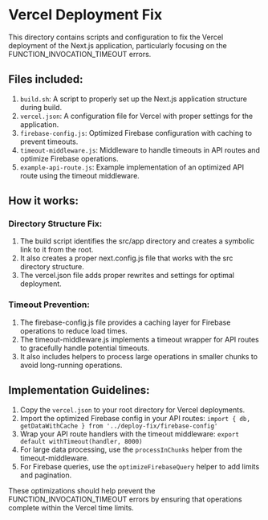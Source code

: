 # Vercel Deployment Fix

This directory contains scripts and configuration to fix the Vercel deployment of the Next.js application, particularly focusing on the FUNCTION_INVOCATION_TIMEOUT errors.

## Files included:

1. `build.sh`: A script to properly set up the Next.js application structure during build.
2. `vercel.json`: A configuration file for Vercel with proper settings for the application.
3. `firebase-config.js`: Optimized Firebase configuration with caching to prevent timeouts.
4. `timeout-middleware.js`: Middleware to handle timeouts in API routes and optimize Firebase operations.
5. `example-api-route.js`: Example implementation of an optimized API route using the timeout middleware.

## How it works:

### Directory Structure Fix:
1. The build script identifies the src/app directory and creates a symbolic link to it from the root.
2. It also creates a proper next.config.js file that works with the src directory structure.
3. The vercel.json file adds proper rewrites and settings for optimal deployment.

### Timeout Prevention:
1. The firebase-config.js file provides a caching layer for Firebase operations to reduce load times.
2. The timeout-middleware.js implements a timeout wrapper for API routes to gracefully handle potential timeouts.
3. It also includes helpers to process large operations in smaller chunks to avoid long-running operations.

## Implementation Guidelines:

1. Copy the `vercel.json` to your root directory for Vercel deployments.
2. Import the optimized Firebase config in your API routes: `import { db, getDataWithCache } from '../deploy-fix/firebase-config'`
3. Wrap your API route handlers with the timeout middleware: `export default withTimeout(handler, 8000)`
4. For large data processing, use the `processInChunks` helper from the timeout-middleware.
5. For Firebase queries, use the `optimizeFirebaseQuery` helper to add limits and pagination.

These optimizations should help prevent the FUNCTION_INVOCATION_TIMEOUT errors by ensuring that operations complete within the Vercel time limits.